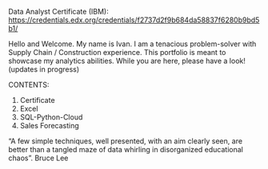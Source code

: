 Data Analyst Certificate (IBM): https://credentials.edx.org/credentials/f2737d2f9b684da58837f6280b9bd5b1/

Hello and Welcome. My name is Ivan.
I am a tenacious problem-solver with Supply Chain / Construction experience. This portfolio is meant to showcase my analytics abilities. 
While you are here, please have a look! (updates in progress)

CONTENTS:

1. Certificate
2. Excel 
3. SQL-Python-Cloud
4. Sales Forecasting

“A few simple techniques, well presented, with an aim clearly seen, are better than a tangled maze of data whirling in disorganized educational chaos”.
Bruce Lee
